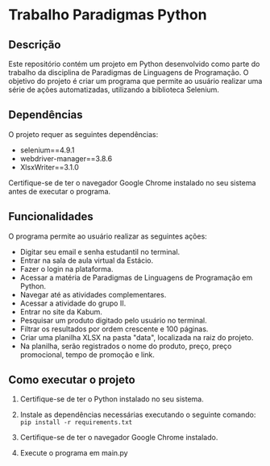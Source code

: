 # Trabalho Paradigmas Python

## Descrição

Este repositório contém um projeto em Python desenvolvido como parte do trabalho da disciplina de Paradigmas de Linguagens de Programação. O objetivo do projeto é criar um programa que permite ao usuário realizar uma série de ações automatizadas, utilizando a biblioteca Selenium.

## Dependências

O projeto requer as seguintes dependências:
* selenium==4.9.1
* webdriver-manager==3.8.6
* XlsxWriter==3.1.0

Certifique-se de ter o navegador Google Chrome instalado no seu sistema antes de executar o programa.

## Funcionalidades

O programa permite ao usuário realizar as seguintes ações:

* Digitar seu email e senha estudantil no terminal.
* Entrar na sala de aula virtual da Estácio.
* Fazer o login na plataforma.
* Acessar a matéria de Paradigmas de Linguagens de Programação em Python.
* Navegar até as atividades complementares.
* Acessar a atividade do grupo II.
* Entrar no site da Kabum.
* Pesquisar um produto digitado pelo usuário no terminal.
* Filtrar os resultados por ordem crescente e 100 páginas.
* Criar uma planilha XLSX na pasta "data", localizada na raiz do projeto.
* Na planilha, serão registrados o nome do produto, preço, preço promocional, tempo de promoção e link.

## Como executar o projeto

1. Certifique-se de ter o Python instalado no seu sistema.

2. Instale as dependências necessárias executando o seguinte comando:
    ``pip install -r requirements.txt``

3. Certifique-se de ter o navegador Google Chrome instalado.

4. Execute o programa em main.py
